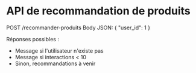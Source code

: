 # API de recommandation de produits

POST /recommander-produits
Body JSON:
{
  "user_id": 1
}

Réponses possibles :
- Message si l'utilisateur n'existe pas
- Message si interactions < 10
- Sinon, recommandations à venir